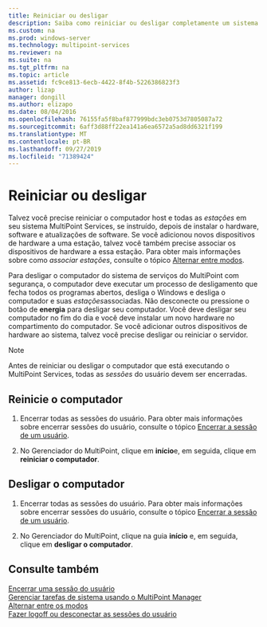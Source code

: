 ```yaml
---
title: Reiniciar ou desligar
description: Saiba como reiniciar ou desligar completamente um sistema nos serviços do MultiPoint
ms.custom: na
ms.prod: windows-server
ms.technology: multipoint-services
ms.reviewer: na
ms.suite: na
ms.tgt_pltfrm: na
ms.topic: article
ms.assetid: fc9ce813-6ecb-4422-8f4b-5226386823f3
author: lizap
manager: dongill
ms.author: elizapo
ms.date: 08/04/2016
ms.openlocfilehash: 76155fa5f8baf877999bdc3eb0753d7805087a72
ms.sourcegitcommit: 6aff3d88ff22ea141a6ea6572a5ad8dd6321f199
ms.translationtype: MT
ms.contentlocale: pt-BR
ms.lasthandoff: 09/27/2019
ms.locfileid: "71389424"
---
```

# <a name="restart-or-shut-down"></a>Reiniciar ou desligar
Talvez você precise reiniciar o computador host e todas as *estações* em seu sistema MultiPoint Services, se instruído, depois de instalar o hardware, software e atualizações de software. Se você adicionou novos dispositivos de hardware a uma estação, talvez você também precise associar os dispositivos de hardware a essa estação. Para obter mais informações sobre como *associar estações*, consulte o tópico [Alternar entre modos](Switch-Between-Modes.md).  
  
Para desligar o computador do sistema de serviços do MultiPoint com segurança, o computador deve executar um processo de desligamento que fecha todos os programas abertos, desliga o Windows e desliga o computador e suas *estações*associadas. Não desconecte ou pressione o botão de **energia** para desligar seu computador. Você deve desligar seu computador no fim do dia e você deve instalar um novo hardware no compartimento do computador.  Se você adicionar outros dispositivos de hardware ao sistema, talvez você precise desligar ou reiniciar o servidor.  
  
> [!NOTE]  
> Antes de reiniciar ou desligar o computador que está executando o MultiPoint Services, todas as *sessões* do usuário devem ser encerradas.  
  
## <a name="restart-the-computer"></a>Reinicie o computador  
  
1.  Encerrar todas as sessões do usuário. Para obter mais informações sobre encerrar sessões do usuário, consulte o tópico [Encerrar a sessão de um usuário](End-a-User-Session.md).  
  
2.  No Gerenciador do MultiPoint, clique em **início**e, em seguida, clique em **reiniciar o computador**.  
  
## <a name="shut-down-the-computer"></a>Desligar o computador  
  
1.  Encerrar todas as sessões do usuário. Para obter mais informações sobre encerrar sessões do usuário, consulte o tópico [Encerrar a sessão de um usuário](End-a-User-Session.md).  
  
2.  No Gerenciador do MultiPoint, clique na guia **início** e, em seguida, clique em **desligar o computador**.  
  
## <a name="see-also"></a>Consulte também  
[Encerrar uma sessão do usuário](End-a-User-Session.md)  
[Gerenciar tarefas de sistema usando o MultiPoint Manager](Manage-System-Tasks-Using-MultiPoint-Manager.md)  
[Alternar entre os modos](Switch-Between-Modes.md)  
[Fazer logoff ou desconectar as sessões do usuário](Log-off-or-Disconnect-User-Sessions.md)